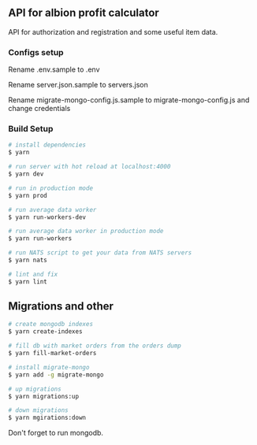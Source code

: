 ## API for albion profit calculator
API for authorization and registration and some useful item data.

### Configs setup
Rename .env.sample to .env 

Rename server.json.sample to servers.json

Rename migrate-mongo-config.js.sample to migrate-mongo-config.js and change credentials

### Build Setup

``` bash
# install dependencies
$ yarn

# run server with hot reload at localhost:4000
$ yarn dev

# run in production mode
$ yarn prod

# run average data worker
$ yarn run-workers-dev

# run average data worker in production mode
$ yarn run-workers

# run NATS script to get your data from NATS servers
$ yarn nats

# lint and fix
$ yarn lint
```

## Migrations and other
```bash
# create mongodb indexes
$ yarn create-indexes

# fill db with market orders from the orders dump
$ yarn fill-market-orders

# install migrate-mongo
$ yarn add -g migrate-mongo

# up migrations
$ yarn migrations:up

# down migrations
$ yarn mgirations:down
```

Don't forget to run mongodb.
